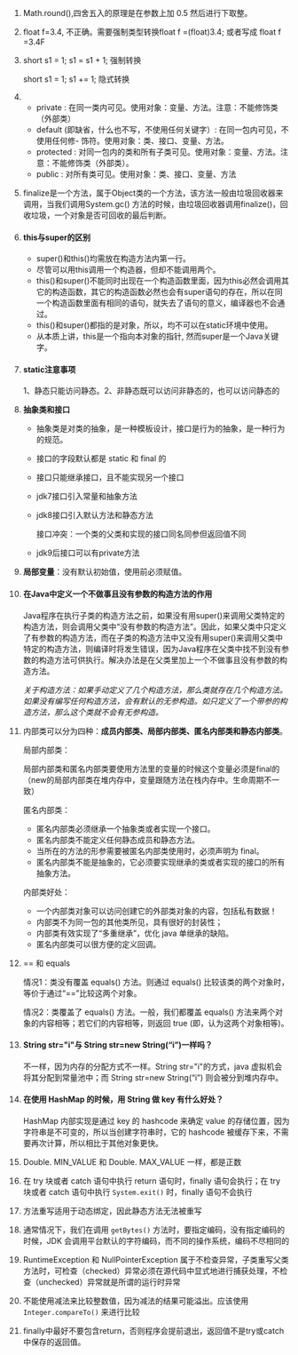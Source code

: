 1. Math.round(),四舍五入的原理是在参数上加 0.5 然后进行下取整。

2. float f=3.4, 不正确。需要强制类型转换float f =(float)3.4; 或者写成 float f =3.4F

3. short s1 = 1; s1 = s1 + 1; 强制转换

   short s1 = 1; s1 += 1; 隐式转换

   

4. - private : 在同一类内可见。使用对象：变量、方法。注意：不能修饰类（外部类）
   - default (即缺省，什么也不写，不使用任何关键字）: 在同一包内可见，不使用任何修- 饰符。使用对象：类、接口、变量、方法。
   - protected : 对同一包内的类和所有子类可见。使用对象：变量、方法。注意：不能修饰类（外部类）。
   - public : 对所有类可见。使用对象：类、接口、变量、方法

   

6. finalize是一个方法，属于Object类的一个方法，该方法一般由垃圾回收器来调用，当我们调用System.gc() 方法的时候，由垃圾回收器调用finalize()，回收垃圾，一个对象是否可回收的最后判断。

7. #### **this与super的区别**

   - super()和this()均需放在构造方法内第一行。
   - 尽管可以用this调用一个构造器，但却不能调用两个。
   - this()和super()不能同时出现在一个构造函数里面，因为this必然会调用其它的构造函数，其它的构造函数必然也会有super语句的存在，所以在同一个构造函数里面有相同的语句，就失去了语句的意义，编译器也不会通过。
   - this()和super()都指的是对象，所以，均不可以在static环境中使用。
   - 从本质上讲，this是一个指向本对象的指针, 然而super是一个Java关键字。

7. #### **static注意事项**

   1、静态只能访问静态。2、非静态既可以访问非静态的，也可以访问静态的

   

10. **抽象类和接口**

    - 抽象类是对类的抽象，是一种模板设计，接口是行为的抽象，是一种行为的规范。

    - 接口的字段默认都是 static 和 final 的

    - 接口只能继承接口，且不能实现另一个接口

    - jdk7接口引入常量和抽象方法

    - jdk8接口引入默认方法和静态方法

      接口冲突：一个类的父类和实现的接口同名同参但返回值不同

    - jdk9后接口可以有private方法

    

11. **局部变量**：没有默认初始值，使用前必须赋值。

10. #### **在Java中定义一个不做事且没有参数的构造方法的作用**

    Java程序在执行子类的构造方法之前，如果没有用super()来调用父类特定的构造方法，则会调用父类中“没有参数的构造方法”。因此，如果父类中只定义了有参数的构造方法，而在子类的构造方法中又没有用super()来调用父类中特定的构造方法，则编译时将发生错误，因为Java程序在父类中找不到没有参数的构造方法可供执行。解决办法是在父类里加上一个不做事且没有参数的构造方法。

    *关于构造方法：如果手动定义了几个构造方法，那么类就存在几个构造方法。如果没有编写任何构造方法，会有默认的无参构造。如只定义了一个带参的构造方法，那么这个类就不会有无参构造。*

    

11. 内部类可以分为四种：**成员内部类、局部内部类、匿名内部类和静态内部类**。

    局部内部类：

    局部内部类和匿名内部类要使用方法里的变量的时候这个变量必须是final的（new的局部内部类在堆内存中，变量跟随方法在栈内存中。生命周期不一致）

    匿名内部类：

    - 匿名内部类必须继承一个抽象类或者实现一个接口。
    - 匿名内部类不能定义任何静态成员和静态方法。
    - 当所在的方法的形参需要被匿名内部类使用时，必须声明为 final。
    - 匿名内部类不能是抽象的，它必须要实现继承的类或者实现的接口的所有抽象方法。

    内部类好处：

    - 一个内部类对象可以访问创建它的外部类对象的内容，包括私有数据！
    - 内部类不为同一包的其他类所见，具有很好的封装性；
    - 内部类有效实现了“多重继承”，优化 java 单继承的缺陷。
    - 匿名内部类可以很方便的定义回调。

12. == 和 equals

    情况1：类没有覆盖 equals() 方法。则通过 equals() 比较该类的两个对象时，等价于通过“==”比较这两个对象。

    情况2：类覆盖了 equals() 方法。一般，我们都覆盖 equals() 方法来两个对象的内容相等；若它们的内容相等，则返回 true (即，认为这两个对象相等)。
    
    
    
15. #### **String str="i"与 String str=new String(“i”)一样吗？**

    不一样，因为内存的分配方式不一样。String str="i"的方式，java 虚拟机会将其分配到常量池中；而 String str=new String(“i”) 则会被分到堆内存中。

16. #### **在使用 HashMap 的时候，用 String 做 key 有什么好处？**

    HashMap 内部实现是通过 key 的 hashcode 来确定 value 的存储位置，因为字符串是不可变的，所以当创建字符串时，它的 hashcode 被缓存下来，不需要再次计算，所以相比于其他对象更快。

    

17. Double. MIN_VALUE 和 Double. MAX_VALUE 一样，都是正数

18. 在 try 块或者 catch 语句中执行 return 语句时，finally 语句会执行；在 try 块或者 catch 语句中执行 `System.exit()` 时，finally 语句不会执行

    

19. 方法重写适用于动态绑定，因此静态方法无法被重写

    

20. 通常情况下，我们在调用 `getBytes()` 方法时，要指定编码，没有指定编码的时候，JDK 会调用平台默认的字符编码，而不同的操作系统，编码不尽相同的

    

21. RuntimeException 和 NullPointerException 属于不检查异常，子类重写父类方法时，可检查（checked）异常必须在源代码中显式地进行捕获处理，不检查（unchecked）异常就是所谓的运行时异常

    

20. 不能使用减法来比较整数值，因为减法的结果可能溢出。应该使用 `Integer.compareTo()` 来进行比较

    

21. finally中最好不要包含return，否则程序会提前退出，返回值不是try或catch中保存的返回值。
